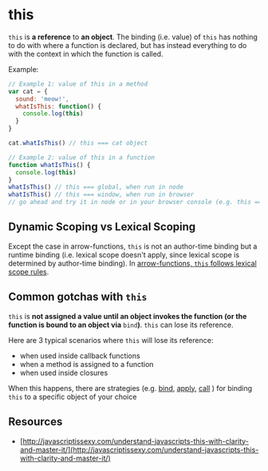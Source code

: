 # this

`this` is **a reference** to **an object**. The binding \(i.e. value\) of `this` has nothing to do with where a function is declared, but has instead everything to do with the context in which the function is called.

Example:

```javascript
// Example 1: value of this in a method
var cat = {
  sound: 'meow!',
  whatIsThis: function() {
    console.log(this)
  }
}

cat.whatIsThis() // this === cat object

// Example 2: value of this in a function
function whatIsThis() {
  console.log(this)
}
whatIsThis() // this === global, when run in node
whatIsThis() // this === window, when run in browser
// go ahead and try it in node or in your browser console (e.g. this === window)
```

## Dynamic Scoping vs Lexical Scoping

Except the case in arrow-functions, `this` is not an author-time binding but a runtime binding \(i.e. lexical scope doesn't apply, since lexical scope is determined by author-time binding\). In [arrow-functions, `this` follows lexical scope rules](https://hackernoon.com/javascript-es6-arrow-functions-and-lexical-this-f2a3e2a5e8c4).

## Common gotchas with `this`

`this` is **not assigned a value until an object invokes the function \(or the function is bound to an object via** `bind`**\)**. `this` can lose its reference.

Here are 3 typical scenarios where `this` will lose its reference:

* when used inside callback functions
* when a method is assigned to a function
* when used inside closures

When this happens, there are strategies \(e.g. [bind](https://developer.mozilla.org/en-US/docs/Web/JavaScript/Reference/Global_Objects/Function/bind), [apply](https://developer.mozilla.org/en-US/docs/Web/JavaScript/Reference/Global_Objects/Function/apply), [call](https://developer.mozilla.org/en-US/docs/Web/JavaScript/Reference/Global_Objects/Function/call) \) for binding `this` to a specific object of your choice

## Resources

* [http://javascriptissexy.com/understand-javascripts-this-with-clarity-and-master-it/](http://javascriptissexy.com/understand-javascripts-this-with-clarity-and-master-it/)

